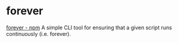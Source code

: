 # forever
[forever - npm](https://www.npmjs.com/package/forever)
A simple CLI tool for ensuring that a given script runs continuously (i.e. forever).

